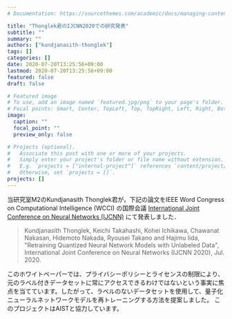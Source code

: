```yaml
---
# Documentation: https://sourcethemes.com/academic/docs/managing-content/

title: "Thonglek君のIJCNN2020での研究発表"
subtitle: ""
summary: ""
authors: ["kundjanasith-thonglek"]
tags: []
categories: []
date: 2020-07-20T13:25:56+09:00
lastmod: 2020-07-20T13:25:56+09:00
featured: false
draft: false

# Featured image
# To use, add an image named `featured.jpg/png` to your page's folder.
# Focal points: Smart, Center, TopLeft, Top, TopRight, Left, Right, BottomLeft, Bottom, BottomRight.
image:
  caption: ""
  focal_point: ""
  preview_only: false

# Projects (optional).
#   Associate this post with one or more of your projects.
#   Simply enter your project's folder or file name without extension.
#   E.g. `projects = ["internal-project"]` references `content/project/deep-learning/index.md`.
#   Otherwise, set `projects = []`.
projects: []
---
```


当研究室M2のKundjanasith Thonglek君が，下記の論文をIEEE Word Congress on Computational Intelligence (WCCI) の国際会議 [International Joint Conference on Neural Networks (IJCNN)](https://wcci2020.org/ijcnn-2020-program/) にて発表しました．

> Kundjanasith Thonglek, Keichi Takahashi, Kohei Ichikawa, Chawanat Nakasan, Hidemoto Nakada, Ryousei Takano and Hajimu Iida, 
> "Retraining Quantized Neural Network Models with Unlabeled Data", International Joint Conference on Neural Networks (IJCNN 2020), Jul. 2020.

このホワイトペーパーでは、プライバシーポリシーとライセンスの制限により、元のラベル付きデータセットに常にアクセスできるわけではないという事実に焦点を当てています。したがって、ラベルのないデータセットを使用して、量子化ニューラルネットワークモデルを再トレーニングする方法を提案しました。
このプロジェクトはAISTと協力しています。


